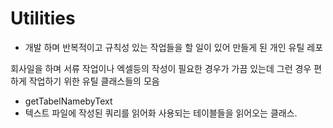 # Utilities



- 개발 하며 반복적이고 규칙성 있는 작업들을 할 일이 있어 만들게 된 개인 유틸 레포


회사일을 하며 서류 작업이나 엑셀등의 작성이 필요한 경우가 가끔 있는데
그런 경우 편하게 작업하기 위한 유틸 클래스들의 모음 

- getTabelNamebyText
- 텍스트 파일에 작성된 쿼리를 읽어화 사용되는 테이블들을 읽어오는 클래스.
